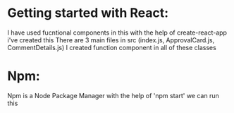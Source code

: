 # Getting started with React:<br />
I have used fucntional components in this
with the help of create-react-app i've created this
There are 3 main files in src (index.js, ApprovalCard.js, CommentDetails.js)
I created function component in all of these classes

# Npm:<br />
Npm is a Node Package Manager with the help of 'npm start' we can run this
